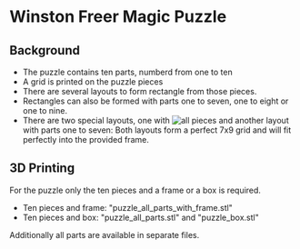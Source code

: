 
# Winston Freer Magic Puzzle

## Background

* The puzzle contains ten parts, numberd from one to ten
* A grid is printed on the puzzle pieces
* There are several layouts to form rectangle from those pieces. 
* Rectangles can also be formed with parts one to seven, one to eight or one to nine.
* There are two special layouts, one with ![all pieces](https://github.com/olikraus/scad/blob/master/winston_freer/png/puzzle_start.png) and another layout with parts one to seven:
 Both layouts form a perfect 7x9 grid and will fit perfectly into the provided frame.
 
 ## 3D Printing

For the puzzle only the ten pieces and a frame or a box is required.

* Ten pieces and frame: "puzzle_all_parts_with_frame.stl"
* Ten pieces and box: "puzzle_all_parts.stl" and "puzzle_box.stl"

Additionally all parts are available in separate files.




